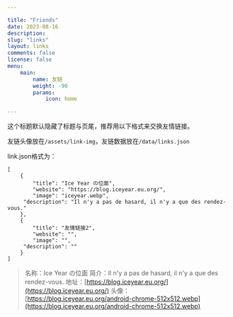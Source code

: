 ```yaml
---

title: "Friends"
date: 2023-08-16
description: 
slug: "links"
layout: links
comments: false
license: false
menu: 
    main:
        name: 友链
        weight: -90
        params:
            icon: home

---
```


<style>
.article-header {
    display: none;
  }
.article-footer {
    display: none;
  }

</style>

 这个标题默认隐藏了标题与页尾，推荐用以下格式来交换友情链接。

友链头像放在`/assets/link-img`，友链数据放在`/data/links.json`

link.json格式为：

```
[
    {
        "title": "Ice Year の位面",
        "website": "https://blog.iceyear.eu.org/",
        "image": "iceyear.webp",
     "description": "Il n'y a pas de hasard, il n'y a que des rendez-vous."
    },
    {
        "title": "友情链接2",
        "website": "",
        "image": "",
     "description": ""
    }
]
```

> 名称：Ice Year の位面
> 简介：Il n'y a pas de hasard, il n'y a que des rendez-vous.
> 地址：[https://blog.iceyear.eu.org/](https://blog.iceyear.eu.org/)
> 头像：[https://blog.iceyear.eu.org/android-chrome-512x512.webp](https://blog.iceyear.eu.org/android-chrome-512x512.webp)